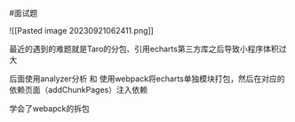 #面试题 

![[Pasted image 20230921062411.png]]


最近的遇到的难题就是Taro的分包、引用echarts第三方库之后导致小程序体积过大

后面使用analyzer分析 和 使用webpack将echarts单独模块打包，然后在对应的依赖页面（addChunkPages）注入依赖


学会了webapck的拆包